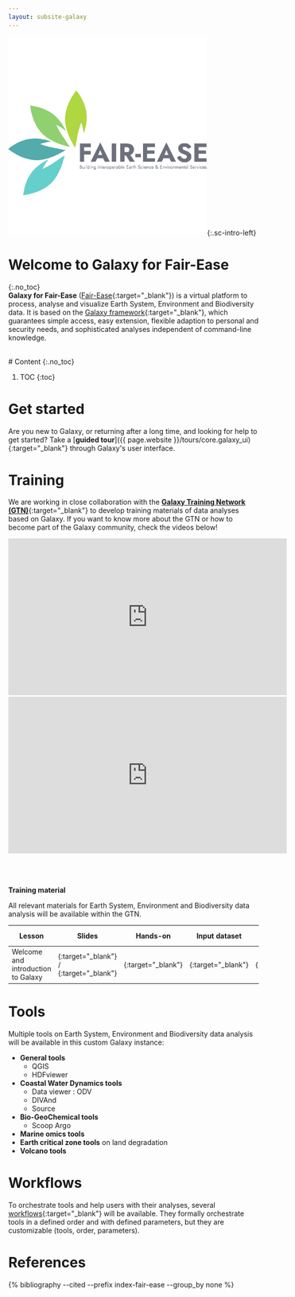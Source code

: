 ```yaml
---
layout: subsite-galaxy
---
```


![Fair-Ease on Galaxy](/assets/media/logo_fair_ease.png){:.sc-intro-left}

# Welcome to Galaxy for Fair-Ease
{:.no_toc}
<br>
**Galaxy for Fair-Ease** ([Fair-Ease](https://fairease.eu/){:target="_blank"}) is a virtual platform to process, analyse and visualize Earth System, Environment and Biodiversity data. It is based on the [Galaxy framework](https://galaxyproject.org){:target="_blank"}, which guarantees simple access, easy extension, flexible adaption to personal and security needs, and sophisticated analyses independent of command-line knowledge.

<br>
# Content
{:.no_toc}

1. TOC
{:toc}


# Get started

Are you new to Galaxy, or returning after a long time, and looking for help to get started? Take a [__guided tour__]({{ page.website }}/tours/core.galaxy_ui){:target="_blank"} through Galaxy's user interface.


# Training

We are working in close collaboration with the [__Galaxy Training Network (GTN)__](https://training.galaxyproject.org){:target="_blank"} to develop training materials of data analyses based on Galaxy. If you want to know more about the GTN or how to become part of the Galaxy community, check the videos below!

<iframe width="560" height="315"
src="https://www.youtube.com/embed/lDqWxzWNk1k"
title="YouTube video player"
frameborder="0"
allow="accelerometer; autoplay; clipboard-write; encrypted-media; gyroscope; picture-in-picture"
allowfullscreen>
</iframe>

<iframe width="560" height="315"
src="https://www.youtube.com/embed/-1MPdxmRs8U"
title="YouTube video player"
frameborder="0"
allow="accelerometer; autoplay; clipboard-write; encrypted-media; gyroscope; picture-in-picture"
allowfullscreen></iframe>

<br><br>

**Training material**

All relevant materials for Earth System, Environment and Biodiversity data analysis will be available within the GTN.

Lesson | Slides | Hands-on | Input dataset | Workflows | Galaxy History
--- | --- | --- | --- | --- | ---
Welcome and introduction to Galaxy | [<i class="fa fa-slideshare" aria-hidden="true"></i>](https://training.galaxyproject.org/topics/introduction/tutorials/galaxy-intro-short/slides.html){:target="_blank"} / [<i class="fa fa-video-camera" aria-hidden="true"></i>](https://training.galaxyproject.org/videos/watch.html?v=introduction/tutorials/galaxy-intro-short/slides){:target="_blank"} | [<i class="fa fa-laptop" aria-hidden="true"></i>](https://training.galaxyproject.org/training-material/topics/introduction/tutorials/galaxy-intro-short/tutorial.html){:target="_blank"} | [<i class="fa fa-files-o" aria-hidden="true"></i>](https://doi.org/10.5281/zenodo.582600){:target="_blank"} | [<i class="fa fa-share-alt" aria-hidden="true"></i>](https://training.galaxyproject.org/training-material/topics/introduction/tutorials/galaxy-intro-short/workflows/){:target="_blank"} |

# Tools

Multiple tools on Earth System, Environment and Biodiversity data analysis will be available in this custom Galaxy instance:

- **General tools**
    - QGIS
    - HDFviewer
- **Coastal Water Dynamics tools**
    - Data viewer : ODV
    - DIVAnd
    - Source
- **Bio-GeoChemical tools**
    - Scoop Argo
- **Marine omics tools**
- **Earth critical zone tools** on land degradation
- **Volcano tools**

# Workflows

To orchestrate tools and help users with their analyses, several [workflows](https://galaxyproject.org/learn/advanced-workflow/){:target="_blank"} will be available. They formally orchestrate tools in a defined order and with defined parameters, but they are customizable (tools, order, parameters).


# References

{% bibliography --cited --prefix index-fair-ease --group_by none %}
